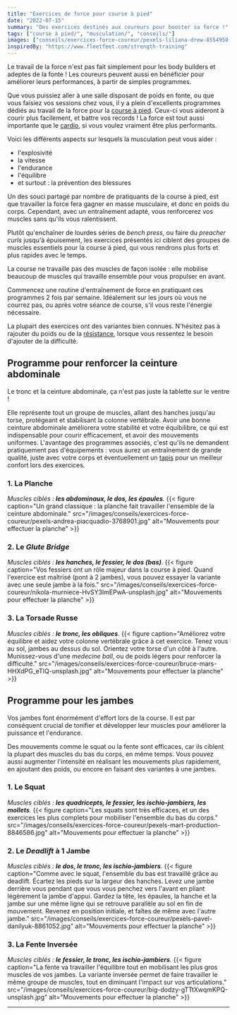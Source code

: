 ```yaml
---
title: "Exercices de force pour course à pied"
date: "2022-07-15"
summary: "Des exercices destinés aux coureurs pour booster sa force !"
tags: ["course à pied/", "musculation/", "conseils/"]
images: ["conseils/exercices-force-coureur/pexels-liliana-drew-8554950.jpg"]
inspiredBy: "https://www.fleetfeet.com/strength-training"
---
```

Le travail de la force n'est pas fait simplement pour les body builders et adeptes de la fonte !
Les coureurs peuvent aussi en bénéficier pour améliorer leurs performances, à partir de simples programmes.

Que vous puissiez aller à une salle disposant de poids en fonte, ou que vous faisiez vos sessions
chez vous, il y a plein d'excellents programmes dédiés au travail de la force pour la [course à pied](/tags/course-à-pied/).
Ceux-ci vous aideront à courir plus facilement, et battre vos records !
La force est tout aussi importante que le [cardio](/tags/cardio/), si vous voulez vraiment être plus performants.

Voici les différents aspects sur lesquels la musculation peut vous aider :
- l'explosivité
- la vitesse
- l'endurance
- l'équilibre
- et surtout : la prévention des blessures

Un des souci partagé par nombre de pratiquants de la course à pied, est que travailler la force fera
gagner en masse musculaire, et donc en poids du corps. Cependant, avec un entraînement adapté, vous
renforcerez vos muscles sans qu'ils vous ralentissent.

Plutôt qu'enchaîner de lourdes séries de *bench press*, ou faire du *preacher curls* jusqu'à épuisement,
les exercices présentés ici ciblent des groupes de muscles essentiels pour la course à pied, qui vous
rendrons plus forts et plus rapides avec le temps.

La course ne travaille pas des muscles de façon isolée : elle mobilise beaucoup de muscles qui travaille
ensemble pour vous propulser en avant.

Commencez une routine d'entraînement de force en pratiquant ces programmes 2 fois par semaine.
Idéalement sur les jours où vous ne courrez pas, ou après votre séance de course, s'il vous reste
l'énergie nécessaire.

La plupart des exercices ont des variantes bien connues. N'hésitez pas à rajouter du poids ou de la [résistance](/post/bandes-resistance/),
lorsque vous ressentez le besoin d'ajouter de la difficulté.

## Programme pour renforcer la ceinture abdominale

Le tronc et la ceinture abdominale, ça n'est pas juste la tablette sur le ventre !

Elle représente tout un groupe de muscles, allant des hanches jusqu'au torse, protégeant et
stabilisant la colonne vertébrale. Avoir une bonne ceinture abdominale améliorera votre stabilité
et votre équibilibre, ce qui est indispensable pour courir efficacement, et avoir des mouvements
uniformes. L'avantage des programmes associés, c'est qu'ils ne demandent pratiquement pas
d'équipements : vous aurez un entraînement de grande qualité, juste avec votre corps et éventuellement
un [tapis](/post/tapis-yoga/) pour un meilleur confort lors des exercices.

### 1. La Planche

*Muscles ciblés : **les abdominaux, le dos, les épaules**.*
{{< figure caption="Un grand classique : la planche fait travailler l'ensemble de la ceinture abdominale." src="/images/conseils/exercices-force-coureur/pexels-andrea-piacquadio-3768901.jpg" alt="Mouvements pour effectuer la planche" >}}

### 2. Le *Glute Bridge*

*Muscles ciblés : **les hanches, le fessier, le dos (bas)**.*
{{< figure caption="Vos fessiers ont un rôle majeur dans la course à pied. Quand l'exercice est maîtrisé (pont à 2 jambes), vous pouvez essayer la variante avec une seule jambe à la fois." src="/images/conseils/exercices-force-coureur/nikola-murniece-HvSY3ImEPwA-unsplash.jpg" alt="Mouvements pour effectuer la planche" >}}

### 3. La Torsade Russe

*Muscles ciblés : **le tronc, les obliques**.*
{{< figure caption="Améliorez votre équilibre et aidez votre colonne vertébrale grâce à cet exercice. Tenez vous au sol, jambes au dessus du sol. Orientez votre torse d'un côté à l'autre. Munissez-vous d'une *medecine ball*, ou de poids légers pour renforcer la difficulté." src="/images/conseils/exercices-force-coureur/bruce-mars-HHXdPG_eTIQ-unsplash.jpg" alt="Mouvements pour effectuer la planche" >}}

## Programme pour les jambes

Vos jambes font énormément d'effort lors de la course. Il est par conséquent crucial de tonifier et développer leur muscles pour améliorer la puissance et l'endurance.

Des mouvements comme le squat ou la fente sont efficaces, car ils ciblent la plupart des muscles du bas du corps, en même temps.
Vous pouvez aussi augmenter l'intensité en réalisant les mouvements plus rapidement, en ajoutant des poids, ou encore en faisant des variantes à une jambes.

### 1. Le Squat

*Muscles ciblés : **les quadricepts, le fessier, les ischio-jambiers, les mollets**.*
{{< figure caption="Les squats sont très efficaces, et un des exercices les plus complets pour mobiliser l'ensemble du bas du corps." src="/images/conseils/exercices-force-coureur/pexels-mart-production-8846586.jpg" alt="Mouvements pour effectuer la planche" >}}

### 2. Le *Deadlift* à 1 Jambe

*Muscles ciblés : **le dos, le tronc, les ischio-jambiers**.*
{{< figure caption="Comme avec le squat, l'ensemble du bas est travaillé grâce au deadlift. Écartez les pieds sur la largeur des hanches. Levez une jambe derrière vous pendant que vous vous penchez vers l'avant en pliant légèrement la jambe d'appui. Gardez la tête, les épaules, la hanche et la jambe sur une même ligne qui se retrouve parallèle au sol en fin de mouvement. Revenez en position initiale, et faîtes de même avec l'autre jambe." src="/images/conseils/exercices-force-coureur/pexels-pavel-danilyuk-8861052.jpg" alt="Mouvements pour effectuer la planche" >}}

### 3. La Fente Inversée

*Muscles ciblés : **le fessier, le tronc, les ischio-jambiers**.*
{{< figure caption="La fente va travailler l'équilibre tout en mobilisant les plus gros muscles de vos jambes. La variante inversée permet de faire travailler le même groupe de muscles, tout en diminuant l'impact sur vos articulations." src="/images/conseils/exercices-force-coureur/big-dodzy-gTTtXwqmKPQ-unsplash.jpg" alt="Mouvements pour effectuer la planche" >}}

---
